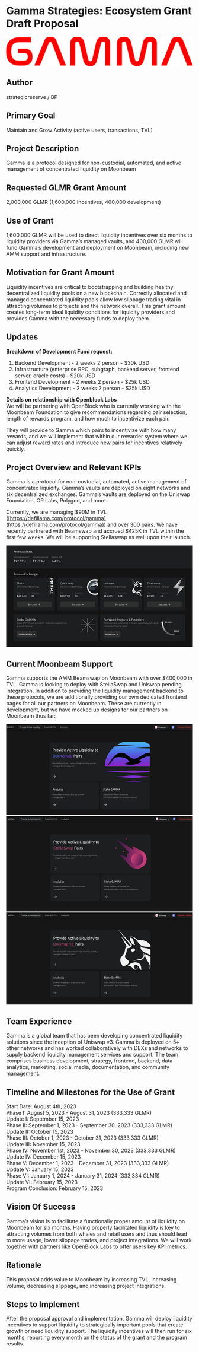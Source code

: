 # Gamma Strategies: Ecosystem Grant Draft Proposal

![gamma-logo](assets/gamma/gamma-logo.webp)

## Author

strategicreserve / BP

## Primary Goal

Maintain and Grow Activity (active users, transactions, TVL)

## Project Description

Gamma is a protocol designed for non-custodial, automated, and active management of concentrated liquidity on Moonbeam

## Requested GLMR Grant Amount

2,000,000 GLMR (1,600,000 Incentives, 400,000 development)

## Use of Grant

1,600,000 GLMR will be used to direct liquidity incentives over six months to liquidity providers via Gamma’s managed vaults, and 400,000 GLMR will fund Gamma’s development and deployment on Moonbeam, including new AMM support and infrastructure.

## Motivation for Grant Amount

Liquidity incentives are critical to bootstrapping and building healthy decentralized liquidity pools on a new blockchain. Correctly allocated and managed concentrated liquidity pools allow low slippage trading vital in attracting volumes to projects and the network overall. This grant amount creates long-term ideal liquidity conditions for liquidity providers and provides Gamma with the necessary funds to deploy them.

## Updates

**Breakdown of Development Fund request:**

1.  Backend Development - 2 weeks 2 person - $30k USD
2.  Infrastructure (enterprise RPC, subgraph, backend server, frontend server, oracle costs) - $20k USD
3.  Frontend Development - 2 weeks 2 person - $25k USD
4.  Analytics Development - 2 weeks 2 person - $25k USD

**Details on relationship with Openblock Labs**  
We will be partnering with OpenBlock who is currently working with the Moonbeam Foundation to give recommendations regarding pair selection, length of rewards program, and how much to incentivize each pair.

They will provide to Gamma which pairs to incentivize with how many rewards, and we will implement that within our rewarder system where we can adjust reward rates and introduce new pairs for incentives relatively quickly.

## Project Overview and Relevant KPIs

Gamma is a protocol for non-custodial, automated, active management of concentrated liquidity. Gamma’s vaults are deployed on eight networks and six decentralized exchanges. Gamma’s vaults are deployed on the Uniswap Foundation, OP Labs, Polygon, and more.

Currently, we are managing $90M in TVL ([https://defillama.com/protocol/gamma](https://defillama.com/protocol/gamma)) and over 300 pairs. We have recently partnered with Beamswap and accrued $425K in TVL within the first few weeks. We will be supporting Stellaswap as well upon their launch.

![protocol-stats](assets/gamma/protocol_stats.jpeg)

## Current Moonbeam Support

Gamma supports the AMM Beamswap on Moonbeam with over $400,000 in TVL. Gamma is looking to deploy with StellaSwap and Uniswap pending integration. In addition to providing the liquidity management backend to these protocols, we are additionally providing our own dedicated frontend pages for all our partners on Moonbeam. These are currently in development, but we have mocked up designs for our partners on Moonbeam thus far:

![design1](assets/gamma/design1.jpeg)
![design2](assets/gamma/design2.png)
![design3](assets/gamma/design3.png)

## Team Experience

Gamma is a global team that has been developing concentrated liquidity solutions since the inception of Uniswap v3. Gamma is deployed on 5+ other networks and has worked collaboratively with DEXs and networks to supply backend liquidity management services and support. The team comprises business development, strategy, frontend, backend, data analytics, marketing, social media, documentation, and community management.

## Timeline and Milestones for the Use of Grant

Start Date: August 4th, 2023  
Phase I: August 5, 2023 - August 31, 2023 (333,333 GLMR)  
Update I: September 15, 2023  
Phase II: September 1, 2023 - September 30, 2023 (333,333 GLMR)  
Update II: October 15, 2023  
Phase III: October 1, 2023 - October 31, 2023 (333,333 GLMR)  
Update III: November 15, 2023  
Phase IV: November 1st, 2023 - November 30, 2023 (333,333 GLMR)  
Update IV: December 15, 2023  
Phase V: December 1, 2023 - December 31, 2023 (333,333 GLMR)  
Update V: January 15, 2023  
Phase VI: January 1, 2024 - January 31, 2024 (333,334 GLMR)  
Update VI: February 15, 2023  
Program Conclusion: February 15, 2023

## Vision Of Success

Gamma’s vision is to facilitate a functionally proper amount of liquidity on Moonbeam for six months. Having properly facilitated liquidity is key to attracting volumes from both whales and retail users and thus should lead to more usage, lower slippage trades, and project integrations. We will work together with partners like OpenBlock Labs to offer users key KPI metrics.

## Rationale

This proposal adds value to Moonbeam by increasing TVL, increasing volume, decreasing slippage, and increasing project integrations.

## Steps to Implement

After the proposal approval and implementation, Gamma will deploy liquidity incentives to support liquidity to strategically important pools that create growth or need liquidity support. The liquidity incentives will then run for six months, reporting every month on the status of the grant and the program results.